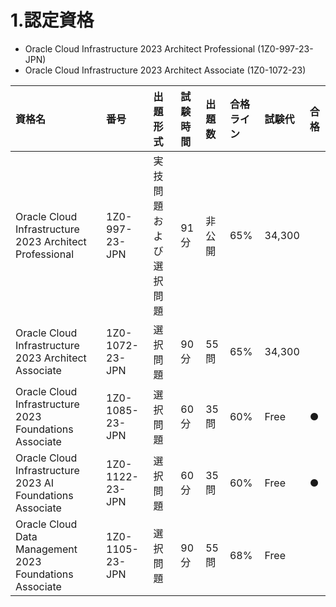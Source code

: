 # 1.認定資格

* Oracle Cloud Infrastructure 2023 Architect Professional (1Z0-997-23-JPN)
* Oracle Cloud Infrastructure 2023 Architect Associate (1Z0-1072-23)

|資格名|番号|出題形式|試験時間|出題数|合格ライン|試験代|合格|
|:---|:---|:---|:---|:---|:---|:---|:---|
|Oracle Cloud Infrastructure 2023 Architect Professional|1Z0-997-23-JPN|実技問題および選択問題|91分|非公開|65%|34,300||
|Oracle Cloud Infrastructure 2023 Architect Associate|1Z0-1072-23-JPN|選択問題|90分|55問|65%|34,300||
|Oracle Cloud Infrastructure 2023 Foundations Associate|1Z0-1085-23-JPN|選択問題|60分|35問|60%|Free|●|
|Oracle Cloud Infrastructure 2023 AI Foundations Associate|1Z0-1122-23-JPN|選択問題|60分|35問|60%|Free|●|
|Oracle Cloud Data Management 2023 Foundations Associate|1Z0-1105-23-JPN|選択問題|90分|55問|68%|Free||
